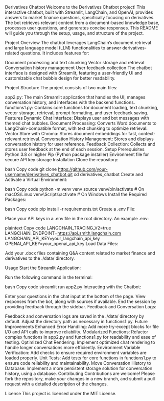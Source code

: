 
Derivatives Chatbot
Welcome to the Derivatives Chatbot project! This interactive chatbot, built with Streamlit, LangChain, and OpenAI, provides answers to market finance questions, specifically focusing on derivatives. The bot retrieves relevant content from a document-based knowledge base, processes user questions, and generates concise responses. This README will guide you through the setup, usage, and structure of the project.

Project Overview
The chatbot leverages LangChain’s document retrieval and large language model (LLM) functionalities to answer derivatives-related questions. It includes features for:

Document processing and text chunking
Vector storage and retrieval
Conversation history management
User feedback collection
The chatbot interface is designed with Streamlit, featuring a user-friendly UI and customizable chat bubble design for better readability.

Project Structure
The project consists of two main files:

app2.py: The main Streamlit application that handles the UI, manages conversation history, and interfaces with the backend functions.
functions1.py: Contains core functions for document loading, text chunking, vector storage, retrieval, prompt formatting, and user feedback saving.
Features
Dynamic Chat Interface: Displays user and bot messages with themed chat bubbles.
Document Processing: Converts Word documents to LangChain-compatible format, with text chunking to optimize retrieval.
Vector Store with Chroma: Stores document embeddings for fast, context-relevant retrieval.
Conversation History Management: Stores and displays conversation history for user reference.
Feedback Collection: Collects and stores user feedback at the end of each session.
Setup
Prerequisites
Python 3.8 or higher
Pip (Python package installer)
Environment file for secure API key storage
Installation
Clone the repository:

bash
Copy code
git clone https://github.com/your-username/derivatives_chatbot.git
cd derivatives_chatbot
Create and Activate a Virtual Environment:

bash
Copy code
python -m venv venv
source venv/bin/activate  # On macOS/Linux
venv\Scripts\activate  # On Windows
Install the Required Packages:

bash
Copy code
pip install -r requirements.txt
Create a .env File:

Place your API keys in a .env file in the root directory. An example .env:

plaintext
Copy code
LANGCHAIN_TRACING_V2=true
LANGCHAIN_ENDPOINT=https://api.smith.langchain.com
LANGCHAIN_API_KEY=your_langchain_api_key
OPENAI_API_KEY=your_openai_api_key
Load Data Files:

Add your .docx files containing Q&A content related to market finance and derivatives to the ./data/ directory.

Usage
Start the Streamlit Application:

Run the following command in the terminal:

bash
Copy code
streamlit run app2.py
Interacting with the Chatbot:

Enter your questions in the chat input at the bottom of the page.
View responses from the bot, along with sources if available.
End the session by providing feedback through the sidebar.
Feedback and Conversation Logs:

Feedback and conversation logs are saved in the ./data/ directory by default.
Adjust the directory path as necessary in functions1.py.
Future Improvements
Enhanced Error Handling: Add more try-except blocks for file I/O and API calls to improve reliability.
Modularized Functions: Refactor complex functions in app2.py and functions1.py for readability and ease of testing.
Optimized Chat Rendering: Implement optimized chat rendering to handle longer conversations more efficiently.
Environment Variable Verification: Add checks to ensure required environment variables are loaded properly.
Unit Tests: Add tests for core functions in functions1.py to ensure code reliability and maintainability.
Move Conversation History to Database: Implement a more persistent storage solution for conversation history, using a database.
Contributing
Contributions are welcome! Please fork the repository, make your changes in a new branch, and submit a pull request with a detailed description of the changes.

License
This project is licensed under the MIT License.

